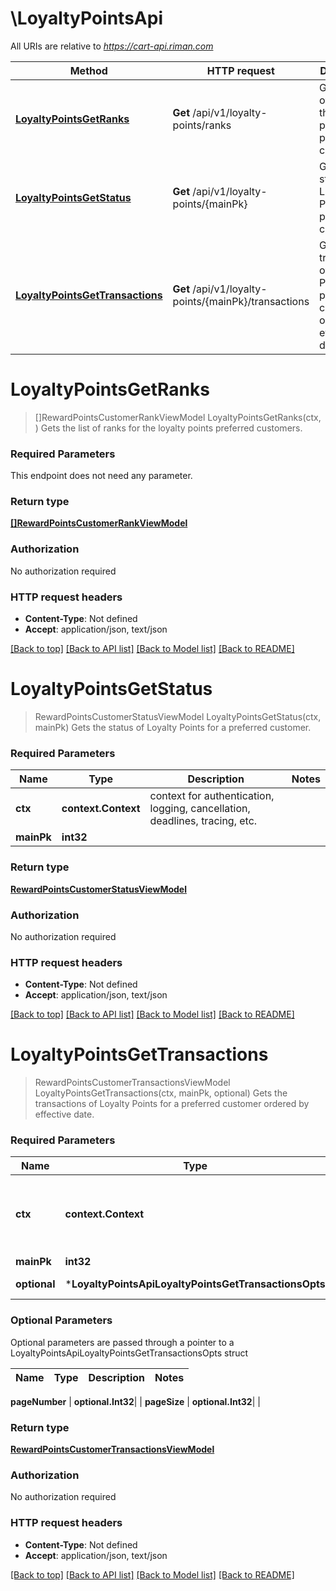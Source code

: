 # \LoyaltyPointsApi

All URIs are relative to *https://cart-api.riman.com*

Method | HTTP request | Description
------------- | ------------- | -------------
[**LoyaltyPointsGetRanks**](LoyaltyPointsApi.md#LoyaltyPointsGetRanks) | **Get** /api/v1/loyalty-points/ranks | Gets the list of ranks for the loyalty points preferred customers.
[**LoyaltyPointsGetStatus**](LoyaltyPointsApi.md#LoyaltyPointsGetStatus) | **Get** /api/v1/loyalty-points/{mainPk} | Gets the status of Loyalty Points for a preferred customer.
[**LoyaltyPointsGetTransactions**](LoyaltyPointsApi.md#LoyaltyPointsGetTransactions) | **Get** /api/v1/loyalty-points/{mainPk}/transactions | Gets the transactions of Loyalty Points for a preferred customer ordered by effective date.


# **LoyaltyPointsGetRanks**
> []RewardPointsCustomerRankViewModel LoyaltyPointsGetRanks(ctx, )
Gets the list of ranks for the loyalty points preferred customers.

### Required Parameters
This endpoint does not need any parameter.

### Return type

[**[]RewardPointsCustomerRankViewModel**](RewardPointsCustomerRankViewModel.md)

### Authorization

No authorization required

### HTTP request headers

 - **Content-Type**: Not defined
 - **Accept**: application/json, text/json

[[Back to top]](#) [[Back to API list]](../README.md#documentation-for-api-endpoints) [[Back to Model list]](../README.md#documentation-for-models) [[Back to README]](../README.md)

# **LoyaltyPointsGetStatus**
> RewardPointsCustomerStatusViewModel LoyaltyPointsGetStatus(ctx, mainPk)
Gets the status of Loyalty Points for a preferred customer.

### Required Parameters

Name | Type | Description  | Notes
------------- | ------------- | ------------- | -------------
 **ctx** | **context.Context** | context for authentication, logging, cancellation, deadlines, tracing, etc.
  **mainPk** | **int32**|  | 

### Return type

[**RewardPointsCustomerStatusViewModel**](RewardPointsCustomerStatusViewModel.md)

### Authorization

No authorization required

### HTTP request headers

 - **Content-Type**: Not defined
 - **Accept**: application/json, text/json

[[Back to top]](#) [[Back to API list]](../README.md#documentation-for-api-endpoints) [[Back to Model list]](../README.md#documentation-for-models) [[Back to README]](../README.md)

# **LoyaltyPointsGetTransactions**
> RewardPointsCustomerTransactionsViewModel LoyaltyPointsGetTransactions(ctx, mainPk, optional)
Gets the transactions of Loyalty Points for a preferred customer ordered by effective date.

### Required Parameters

Name | Type | Description  | Notes
------------- | ------------- | ------------- | -------------
 **ctx** | **context.Context** | context for authentication, logging, cancellation, deadlines, tracing, etc.
  **mainPk** | **int32**|  | 
 **optional** | ***LoyaltyPointsApiLoyaltyPointsGetTransactionsOpts** | optional parameters | nil if no parameters

### Optional Parameters
Optional parameters are passed through a pointer to a LoyaltyPointsApiLoyaltyPointsGetTransactionsOpts struct

Name | Type | Description  | Notes
------------- | ------------- | ------------- | -------------

 **pageNumber** | **optional.Int32**|  | 
 **pageSize** | **optional.Int32**|  | 

### Return type

[**RewardPointsCustomerTransactionsViewModel**](RewardPointsCustomerTransactionsViewModel.md)

### Authorization

No authorization required

### HTTP request headers

 - **Content-Type**: Not defined
 - **Accept**: application/json, text/json

[[Back to top]](#) [[Back to API list]](../README.md#documentation-for-api-endpoints) [[Back to Model list]](../README.md#documentation-for-models) [[Back to README]](../README.md)

